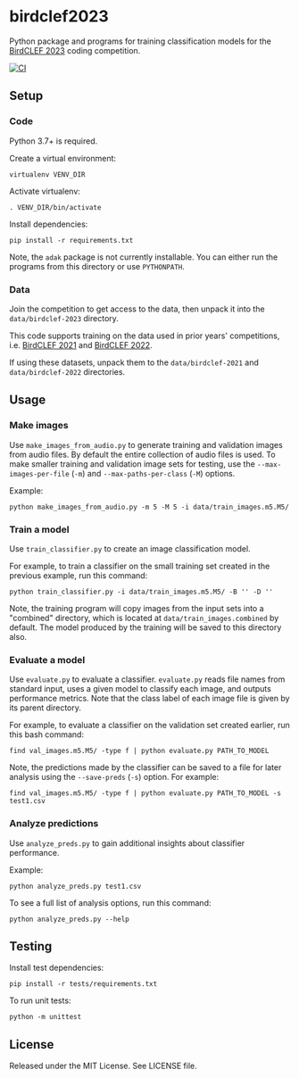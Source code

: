 # birdclef2023

Python package and programs for training classification models for the
[BirdCLEF 2023](https://www.kaggle.com/competitions/birdclef-2023) coding
competition.

[![CI](
https://github.com/seatim/birdclef2023/actions/workflows/adak-ci.yml/badge.svg)](
https://github.com/seatim/birdclef2023/actions/workflows/adak-ci.yml)

## Setup

### Code

Python 3.7+ is required.

Create a virtual environment:

    virtualenv VENV_DIR

Activate virtualenv:

    . VENV_DIR/bin/activate

Install dependencies:

    pip install -r requirements.txt

Note, the `adak` package is not currently installable.  You can either run the
programs from this directory or use `PYTHONPATH`.

### Data

Join the competition to get access to the data, then unpack it into the
`data/birdclef-2023` directory.

This code supports training on the data used in prior years' competitions, i.e.
[BirdCLEF 2021](https://www.kaggle.com/competitions/birdclef-2021) and
[BirdCLEF 2022](https://www.kaggle.com/competitions/birdclef-2022).

If using these datasets, unpack them to the `data/birdclef-2021` and
`data/birdclef-2022` directories.

## Usage

### Make images

Use `make_images_from_audio.py` to generate training and validation images
from audio files.  By default the entire collection of audio files is used.
To make smaller training and validation image sets for testing, use the
`--max-images-per-file` (`-m`) and `--max-paths-per-class` (`-M`) options.

Example:

    python make_images_from_audio.py -m 5 -M 5 -i data/train_images.m5.M5/

### Train a model

Use `train_classifier.py` to create an image classification model.

For example, to train a classifier on the small training set created in the
previous example, run this command:

    python train_classifier.py -i data/train_images.m5.M5/ -B '' -D ''

Note, the training program will copy images from the input sets into a
"combined" directory, which is located at `data/train_images.combined` by
default.  The model produced by the training will be saved to this directory
also.

### Evaluate a model

Use `evaluate.py` to evaluate a classifier.  `evaluate.py` reads file names
from standard input, uses a given model to classify each image, and outputs
performance metrics.  Note that the class label of each image file is given
by its parent directory.

For example, to evaluate a classifier on the validation set created earlier,
run this bash command:

    find val_images.m5.M5/ -type f | python evaluate.py PATH_TO_MODEL

Note, the predictions made by the classifier can be saved to a file for later
analysis using the `--save-preds` (`-s`) option.  For example:

    find val_images.m5.M5/ -type f | python evaluate.py PATH_TO_MODEL -s test1.csv

### Analyze predictions

Use `analyze_preds.py` to gain additional insights about classifier
performance.

Example:

    python analyze_preds.py test1.csv

To see a full list of analysis options, run this command:

    python analyze_preds.py --help

## Testing

Install test dependencies:

    pip install -r tests/requirements.txt

To run unit tests:

    python -m unittest

## License

Released under the MIT License.  See LICENSE file.
